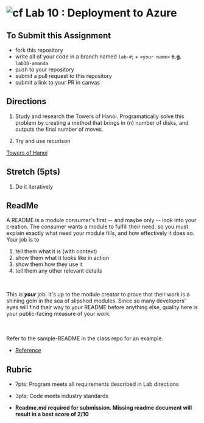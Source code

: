 
![cf](http://i.imgur.com/7v5ASc8.png) Lab 10 : Deployment to Azure
=====================================

## To Submit this Assignment
- fork this repository
- write all of your code in a branch named `lab-#`; + `<your name>` **e.g.** `lab10-amanda`
- push to your repository
- submit a pull request to this repository
- submit a link to your PR in canvas

## Directions
1. Study and research the Towers of Hanoi. Programatically solve this problem by creating
a method that brings in (n) number of disks, and outputs the final number of moves.

1. Try and use recurison

[Towers of Hanoi](https://en.wikipedia.org/wiki/Tower_of_Hanoi)

## Stretch (5pts)
1. Do it iteratively

## ReadMe
A README is a module consumer's first -- and maybe only -- look into your creation. The consumer wants a module to fulfill their need, so you must explain exactly what need your module fills, and how effectively it does so.
<br />
Your job is to

1. tell them what it is (with context)
2. show them what it looks like in action
3. show them how they use it
4. tell them any other relevant details
<br />

This is ***your*** job. It's up to the module creator to prove that their work is a shining gem in the sea of slipshod modules. Since so many developers' eyes will find their way to your README before anything else, quality here is your public-facing measure of your work.

<br /> <br /> Refer to the sample-README in the class repo for an example. 
- [Reference](https://github.com/noffle/art-of-readme)
  
## Rubric
- 7pts: Program meets all requirements described in Lab directions
- 3pts: Code meets industry standards

- **Readme.md required for submission. Missing readme document will result in a best score of 2/10**




